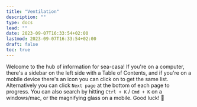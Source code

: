 ```yaml
---
title: "Ventilation"
description: ""
type: docs
lead: ""
date: 2023-09-07T16:33:54+02:00
lastmod: 2023-09-07T16:33:54+02:00
draft: false
toc: true
---
```


Welcome to the hub of information for sea-casa! If you're on a computer, there's a sidebar on the left side with a Table of Contents, and if you're on a mobile device there's an icon you can click on to get the same list. Alternatively you can click `Next page` at the bottom of each page to progress. You can also search by hitting `Ctrl + K` / `Cmd + K` on a windows/mac, or the magnifying glass on a mobile. Good luck! 💯
